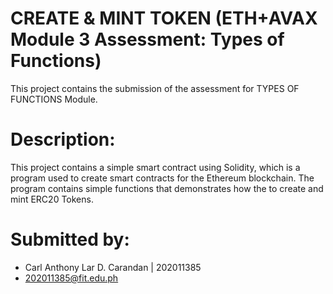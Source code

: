 # CREATE & MINT TOKEN (ETH+AVAX Module 3 Assessment: Types of Functions)

This project contains the submission of the assessment for TYPES OF FUNCTIONS Module.

# Description:

This project contains a simple smart contract using Solidity, which is a program used to create smart contracts for the Ethereum blockchain.
The program contains simple functions that demonstrates how the to create and mint ERC20 Tokens.

# Submitted by:

* Carl Anthony Lar D. Carandan | 202011385
* 202011385@fit.edu.ph
